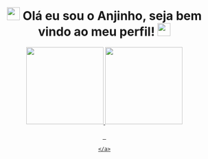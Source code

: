 <!--  Title -->
<div align="center">  
  <h1>
      <img height="30" src="https://emojis.slackmojis.com/emojis/images/1600706728/10521/meow_code.gif?1600706728">
         Olá eu sou o Anjinho, seja bem vindo ao meu perfil!
      <img height="30" src="https://emojis.slackmojis.com/emojis/images/1600706728/10521/meow_code.gif?1600706728">
  </h1>
</div>
<!-- /Title -->

<!--  Git Stats -->
<div align="center">
  <a href="https://github.com/anjinhodc">
    <img height="180em" src="https://github-readme-stats.vercel.app/api?username=Anjinho&title_color=c9d1d9&icon_color=c9d1d9&text_color=c9d1d9&bg_color=0d1117&border_color=c9d1d9&show_icons=true&include_all_commits=true&count_private=true"/>
    <img height="180em" src="https://github-readme-stats.vercel.app/api/top-langs/?username=Anjinho&layout=compact&title_color=c9d1d9&icon_color=c9d1d9&text_color=c9d1d9&bg_color=0d1117&border_color=c9d1d9"/>
  </a>
</div>
<!-- /Git Stats -->
<br>
<!--  Skills -->
<div align="center" >
    <a href="https://github.com/anjinhodc">
        <img alt="" src="https://img.shields.io/badge/JavaScript-323330?style=for-the-badge&logo=javascript&logoColor=F7DF1E">
        <img alt="" src="https://img.shields.io/badge/HTML5-E34F26?style=for-the-badge&logo=html5&logoColor=white">
        <img alt="" src="https://img.shields.io/badge/CSS3-1572B6?style=for-the-badge&logo=css3&logoColor=white">
        
    </a>
</div>
<!-- /Skills -->

